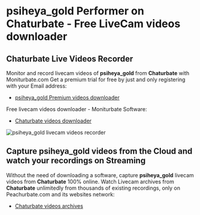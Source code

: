 # psiheya_gold Performer on Chaturbate - Free LiveCam videos downloader

## Chaturbate Live Videos Recorder

Monitor and record livecam videos of **psiheya_gold** from **Chaturbate** with Moniturbate.com
Get a premium trial for free by just and only registering with your Email address:
* [psiheya_gold Premium videos downloader](https://moniturbate.com/request-demo-licence-key.html)

Free livecam videos downloader - Moniturbate Software:
* [Chaturbate videos downloader](https://moniturbate.com/moniturbate-download-software.html)

![psiheya_gold livecam videos recorder](https://peachurnet.com/templates/moniturbate-software.png)


## Capture psiheya_gold videos from the Cloud and watch your recordings on Streaming

Without the need of downloading a software, capture **psiheya_gold** livecam videos from **Chaturbate** 100% online.
Watch Livecam archives from **Chaturbate** unlimitedly from thousands of existing recordings, only on Peachurbate.com and its websites network:
* [Chaturbate videos archives](https://peachurnet.com/)